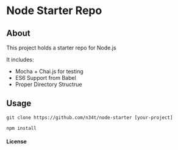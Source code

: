 # Node Starter Repo

## About

This project holds a starter repo for Node.js

It includes:
- Mocha + Chai.js for testing
- ES6 Support from Babel
- Proper Directory Structrue

## Usage

```
git clone https://github.com/n34t/node-starter [your-project]

npm install
```


#### License
